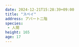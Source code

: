 ```yaml
---
date: 2024-12-21T15:28:39+09:00
title: "スペイ"
address: アパート二階
species:
 - 人間
height: 165
age: 17
---
```


